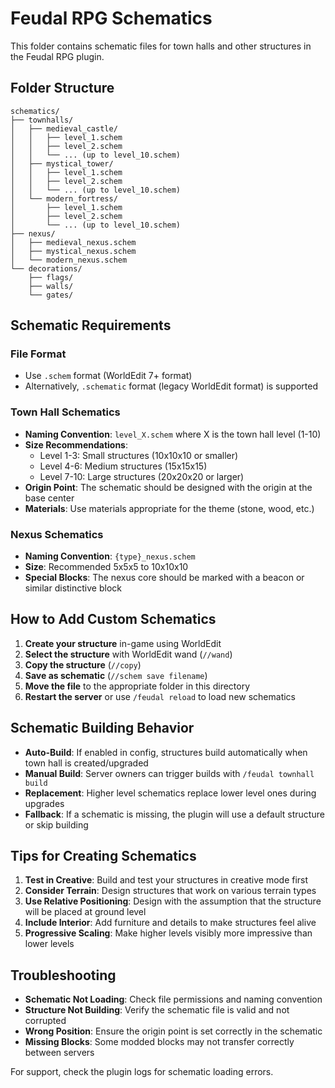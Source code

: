 # Feudal RPG Schematics

This folder contains schematic files for town halls and other structures in the Feudal RPG plugin.

## Folder Structure

```
schematics/
├── townhalls/
│   ├── medieval_castle/
│   │   ├── level_1.schem
│   │   ├── level_2.schem
│   │   └── ... (up to level_10.schem)
│   ├── mystical_tower/
│   │   ├── level_1.schem
│   │   ├── level_2.schem
│   │   └── ... (up to level_10.schem)
│   └── modern_fortress/
│       ├── level_1.schem
│       ├── level_2.schem
│       └── ... (up to level_10.schem)
├── nexus/
│   ├── medieval_nexus.schem
│   ├── mystical_nexus.schem
│   └── modern_nexus.schem
└── decorations/
    ├── flags/
    ├── walls/
    └── gates/
```

## Schematic Requirements

### File Format
- Use `.schem` format (WorldEdit 7+ format)
- Alternatively, `.schematic` format (legacy WorldEdit format) is supported

### Town Hall Schematics
- **Naming Convention**: `level_X.schem` where X is the town hall level (1-10)
- **Size Recommendations**:
  - Level 1-3: Small structures (10x10x10 or smaller)
  - Level 4-6: Medium structures (15x15x15)
  - Level 7-10: Large structures (20x20x20 or larger)
- **Origin Point**: The schematic should be designed with the origin at the base center
- **Materials**: Use materials appropriate for the theme (stone, wood, etc.)

### Nexus Schematics
- **Naming Convention**: `{type}_nexus.schem`
- **Size**: Recommended 5x5x5 to 10x10x10
- **Special Blocks**: The nexus core should be marked with a beacon or similar distinctive block

## How to Add Custom Schematics

1. **Create your structure** in-game using WorldEdit
2. **Select the structure** with WorldEdit wand (`//wand`)
3. **Copy the structure** (`//copy`)
4. **Save as schematic** (`//schem save filename`)
5. **Move the file** to the appropriate folder in this directory
6. **Restart the server** or use `/feudal reload` to load new schematics

## Schematic Building Behavior

- **Auto-Build**: If enabled in config, structures build automatically when town hall is created/upgraded
- **Manual Build**: Server owners can trigger builds with `/feudal townhall build`
- **Replacement**: Higher level schematics replace lower level ones during upgrades
- **Fallback**: If a schematic is missing, the plugin will use a default structure or skip building

## Tips for Creating Schematics

1. **Test in Creative**: Build and test your structures in creative mode first
2. **Consider Terrain**: Design structures that work on various terrain types
3. **Use Relative Positioning**: Design with the assumption that the structure will be placed at ground level
4. **Include Interior**: Add furniture and details to make structures feel alive
5. **Progressive Scaling**: Make higher levels visibly more impressive than lower levels

## Troubleshooting

- **Schematic Not Loading**: Check file permissions and naming convention
- **Structure Not Building**: Verify the schematic file is valid and not corrupted
- **Wrong Position**: Ensure the origin point is set correctly in the schematic
- **Missing Blocks**: Some modded blocks may not transfer correctly between servers

For support, check the plugin logs for schematic loading errors.
